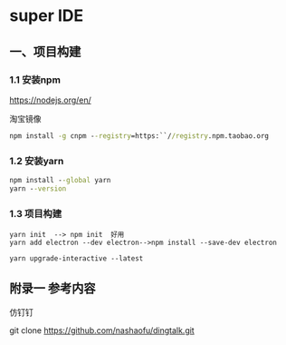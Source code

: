 # super IDE

## 一、项目构建

### 1.1 安装npm

https://nodejs.org/en/

淘宝镜像

```cmd
npm install -g cnpm --registry=https:``//registry.npm.taobao.org
```

### 1.2	安装yarn

```cmd
npm install --global yarn
yarn --version
```

### 1.3	项目构建

```shell
yarn init  --> npm init  好用
yarn add electron --dev electron-->npm install --save-dev electron

yarn upgrade-interactive --latest
```



## 附录一 参考内容

仿钉钉

git clone https://github.com/nashaofu/dingtalk.git
